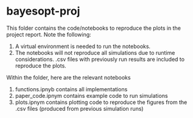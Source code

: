 # bayesopt-proj

This folder contains the code/notebooks to reproduce the plots in the project report. Note the following:
1. A virtual environment is needed to run the notebooks.
2. The notebooks will not reproduce all simulations due to runtime considerations. .csv files with previously run results are included to reproduce the plots.

Within the folder, here are the relevant notebooks
1. functions.ipnyb contains all implementations
2. paper_code.ipnym contains example code to run simulations
3. plots.ipnym contains plotting code to reproduce the figures from the .csv files (produced from previous simulation runs)
